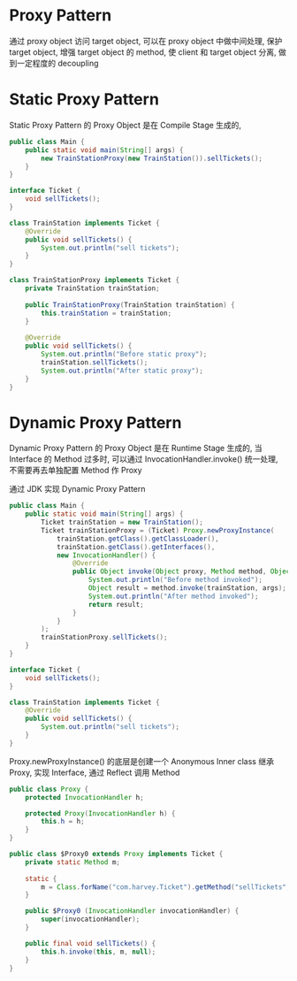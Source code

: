 # Proxy Pattern

通过 proxy object 访问 target object, 可以在 proxy object 中做中间处理, 保护 target object, 增强 target object 的 method, 使 client 和 target object 分离, 做到一定程度的 decoupling

# Static Proxy Pattern

Static Proxy Pattern 的 Proxy Object 是在 Compile Stage 生成的, 

```java
public class Main {
    public static void main(String[] args) {
        new TrainStationProxy(new TrainStation()).sellTickets();
    }
}

interface Ticket {
    void sellTickets();
}

class TrainStation implements Ticket {
    @Override
    public void sellTickets() {
        System.out.println("sell tickets");
    }
}

class TrainStationProxy implements Ticket {
    private TrainStation trainStation;
    
    public TrainStationProxy(TrainStation trainStation) {
        this.trainStation = trainStation;
    }
    
    @Override
    public void sellTickets() {
        System.out.println("Before static proxy");
        trainStation.sellTickets();
        System.out.println("After static proxy");
    }
}
```

# Dynamic Proxy Pattern

Dynamic Proxy Pattern 的 Proxy Object 是在 Runtime Stage 生成的, 当 Interface 的 Method 过多时, 可以通过 InvocationHandler.invoke() 统一处理, 不需要再去单独配置 Method 作 Proxy

通过 JDK 实现 Dynamic Proxy Pattern

```java
public class Main {
    public static void main(String[] args) {
        Ticket trainStation = new TrainStation();
        Ticket trainStationProxy = (Ticket) Proxy.newProxyInstance(
            trainStation.getClass().getClassLoader(),
            trainStation.getClass().getInterfaces(),
            new InvocationHandler() {
                @Override
                public Object invoke(Object proxy, Method method, Object[] args) throws Throwable {
                    System.out.println("Before method invoked");
                    Object result = method.invoke(trainStation, args);
                    System.out.println("After method invoked");
                    return result;
                }
            }
        );
        trainStationProxy.sellTickets();
    }
}

interface Ticket {
    void sellTickets();
}

class TrainStation implements Ticket {
    @Override
    public void sellTickets() {
        System.out.println("sell tickets");
    }
}
```

Proxy.newProxyInstance() 的底层是创建一个 Anonymous Inner class 继承 Proxy, 实现 Interface, 通过 Reflect 调用 Method

```java
public class Proxy {
    protected InvocationHandler h;

    protected Proxy(InvocationHandler h) {
        this.h = h;
    }
}

public class $Proxy0 extends Proxy implements Ticket {
    private static Method m;
    
    static {
        m = Class.forName("com.harvey.Ticket").getMethod("sellTickets", new Class[0]);
    }

    public $Proxy0 (InvocationHandler invocationHandler) {
        super(invocationHandler);
    }

    public final void sellTickets() {
        this.h.invoke(this, m, null);
    }
}
```
